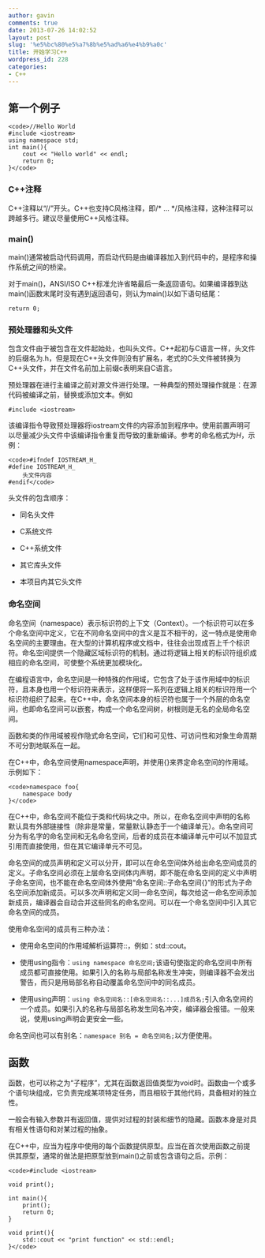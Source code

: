 ```yaml
---
author: gavin
comments: true
date: 2013-07-26 14:02:52
layout: post
slug: '%e5%bc%80%e5%a7%8b%e5%ad%a6%e4%b9%a0c'
title: 开始学习C++
wordpress_id: 228
categories:
- C++
---
```


## 第一个例子




    
    <code>//Hello World
    #include <iostream>
    using namespace std;
    int main(){
        cout << "Hello world" << endl;
        return 0;
    }</code>





### C++注释





C++注释以“//”开头。C++也支持C风格注释，即/* ... */风格注释，这种注释可以跨越多行。建议尽量使用C++风格注释。





### main()





main()通常被启动代码调用，而启动代码是由编译器加入到代码中的，是程序和操作系统之间的桥梁。  

对于main()，ANSI/ISO C++标准允许省略最后一条返回语句。如果编译器到达main()函数末尾时没有遇到返回语句，则认为main()以如下语句结尾：  

`return 0;`





### 预处理器和头文件





包含文件由于被包含在文件起始处，也叫头文件。C++起初与C语言一样，头文件的后缀名为.h，但是现在C++头文件则没有扩展名，老式的C头文件被转换为C++头文件，并在文件名前加上前缀c表明来自C语言。  

预处理器在进行主编译之前对源文件进行处理。一种典型的预处理操作就是：在源代码被编译之前，替换或添加文本。例如  

`#include <iostream>`  

该编译指令导致预处理器将iostream文件的内容添加到程序中。使用前置声明可以尽量减少头文件中该编译指令重复而导致的重新编译。参考的命名格式为<PROJECT>_<PATH>_<FILE>_H_，示例：




    
    <code>#ifndef IOSTREAM_H_
    #define IOSTREAM_H_
        头文件内容
    #endif</code>





头文件的包含顺序：







  * 同名头文件


  * C系统文件


  * C++系统文件


  * 其它库头文件


  * 本项目内其它头文件





### 命名空间





命名空间（namespace）表示标识符的上下文（Context）。一个标识符可以在多个命名空间中定义，它在不同命名空间中的含义是互不相干的，这一特点是使用命名空间的主要理由。在大型的计算机程序或文档中，往往会出现成百上千个标识符。命名空间提供一个隐藏区域标识符的机制。通过将逻辑上相关的标识符组织成相应的命名空间，可使整个系统更加模块化。  

在编程语言中，命名空间是一种特殊的作用域，它包含了处于该作用域中的标识符，且本身也用一个标识符来表示，这样便将一系列在逻辑上相关的标识符用一个标识符组织了起来。在C++中，命名空间本身的标识符也属于一个外层的命名空间，也即命名空间可以嵌套，构成一个命名空间树，树根则是无名的全局命名空间。  

函数和类的作用域被视作隐式命名空间，它们和可见性、可访问性和对象生命周期不可分割地联系在一起。  

在C++中，命名空间使用namespace声明，并使用{}来界定命名空间的作用域。示例如下：




    
    <code>namespace foo{
        namespace body
    }</code>





在C++中，命名空间不能位于类和代码块之中。所以，在命名空间中声明的名称默认具有外部链接性（除非是常量，常量默认静态于一个编译单元）。命名空间可分为有名字的命名空间和无名命名空间，后者的成员在本编译单元中可以不加显式引用而直接使用，但在其它编译单元不可见。  

命名空间的成员声明和定义可以分开，即可以在命名空间体外给出命名空间成员的定义。子命名空间必须在上层命名空间体内声明，即不能在命名空间的定义中声明子命名空间，也不能在命名空间体外使用“命名空间::子命名空间{}”的形式为子命名空间添加新成员。可以多次声明和定义同一命名空间，每次给这一命名空间添加新成员，编译器会自动合并这些同名的命名空间。可以在一个命名空间中引入其它命名空间的成员。  

使用命名空间的成员有三种办法：







  * 使用命名空间的作用域解析运算符::，例如：std::cout。


  * 使用using指令：`using namespace 命名空间;`该语句使指定的命名空间中所有成员都可直接使用。如果引入的名称与局部名称发生冲突，则编译器不会发出警告，而只是用局部名称自动覆盖命名空间中的同名成员。


  * 使用using声明：`using 命名空间名::[命名空间名::...]成员名;`引入命名空间的一个成员。如果引入的名称与局部名称发生同名冲突，编译器会报错。一般来说，使用using声明会更安全一些。





命名空间也可以有别名：`namespace 别名 = 命名空间名;`以方便使用。





## 函数





函数，也可以称之为“子程序”，尤其在函数返回值类型为void时。函数由一个或多个语句块组成，它负责完成某项特定任务，而且相较于其他代码，具备相对的独立性。  

一般会有输入参数并有返回值，提供对过程的封装和细节的隐藏。函数本身是对具有相关性语句和对某过程的抽象。  

在C++中，应当为程序中使用的每个函数提供原型。应当在首次使用函数之前提供其原型，通常的做法是把原型放到main()之前或包含语句之后。示例：




    
    <code>#include <iostream>
    
    void print();
    
    int main(){
        print();
        return 0;
    }
    
    void print(){
        std::cout << "print function" << std::endl;
    }</code>



